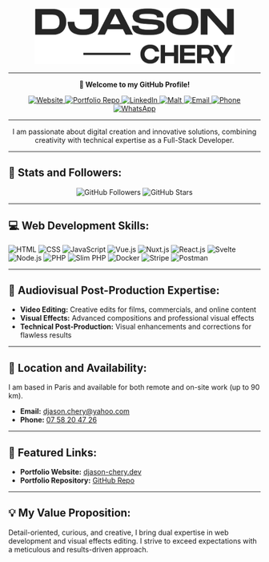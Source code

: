 <p align="center">
  <img src="https://raw.githubusercontent.com/Djason16/djason-cv/master/app/public/images/main_logo_dark.png" alt="Djason Chery Logo" width="400" />
</p>

---

<p align="center">
  <strong>👋 Welcome to my GitHub Profile!</strong>
</p>

<p align="center">
  <a href="https://djason-chery.dev/" target="_blank">
    <img src="https://img.shields.io/badge/Website-%236c63ff?style=for-the-badge&logo=medium&logoColor=white" alt="Website" />
  </a>
  <a href="https://github.com/Djason16/djason-cv" target="_blank">
    <img src="https://img.shields.io/badge/Portfolio%20Repo-%23f0f5f9?style=for-the-badge&logo=github&logoColor=black" alt="Portfolio Repo" />
  </a>
  <a href="https://www.linkedin.com/in/djason-chery-3b87702b4/" target="_blank">
    <img src="https://img.shields.io/badge/LinkedIn-%230077b5?style=for-the-badge&logo=linkedin&logoColor=white" alt="LinkedIn" />
  </a>
    <a href="https://www.malt.com/profile/djasonchery" target="_blank">
    <img src="https://img.shields.io/badge/Malt-%23FF6F61?style=for-the-badge&logo=malt&logoColor=%23FFFFFF" alt="Malt" />
  </a>
  <a href="mailto:djason.chery@yahoo.com">
    <img src="https://img.shields.io/badge/Email-%23D14836?style=for-the-badge&logo=gmail&logoColor=white" alt="Email" />
  </a>
  <a href="tel:+33758204726">
    <img src="https://img.shields.io/badge/Call%20Me-%2352616b?style=for-the-badge&logo=phone&logoColor=white" alt="Phone" />
  </a>
  <a href="https://wa.me/33758204726" target="_blank">
    <img src="https://img.shields.io/badge/WhatsApp-%2325D366?style=for-the-badge&logo=whatsapp&logoColor=white" alt="WhatsApp" />
  </a>
</p>

---

<p align="center">
  I am passionate about digital creation and innovative solutions, combining creativity with technical expertise as a Full-Stack Developer.
</p>

---

## 🌟 Stats and Followers:

<p align="center">
  <img src="https://img.shields.io/github/followers/Djason16?style=social" alt="GitHub Followers" />
  <img src="https://img.shields.io/github/stars/Djason16?style=social" alt="GitHub Stars" />
</p>

---

## 💻 Web Development Skills:

<p>
  <img src="https://img.shields.io/badge/HTML-%23E34F26?style=for-the-badge&logo=html5&logoColor=white" alt="HTML" />
  <img src="https://img.shields.io/badge/CSS-%231572B6?style=for-the-badge&logo=css3&logoColor=white" alt="CSS" />
  <img src="https://img.shields.io/badge/JavaScript-%23F7DF1E?style=for-the-badge&logo=javascript&logoColor=black" alt="JavaScript" />
  <img src="https://img.shields.io/badge/Vue.js-%234FC08D?style=for-the-badge&logo=vue.js&logoColor=white" alt="Vue.js" />
  <img src="https://img.shields.io/badge/Nuxt.js-%2300C58E?style=for-the-badge&logo=nuxt.js&logoColor=white" alt="Nuxt.js" />
  <img src="https://img.shields.io/badge/React-%2361DAFB?style=for-the-badge&logo=react&logoColor=black" alt="React.js" />
  <img src="https://img.shields.io/badge/Svelte-%23FF3E00?style=for-the-badge&logo=svelte&logoColor=white" alt="Svelte" />
  <img src="https://img.shields.io/badge/Node.js-%23339933?style=for-the-badge&logo=node.js&logoColor=white" alt="Node.js" />
  <img src="https://img.shields.io/badge/PHP-%23777BB4?style=for-the-badge&logo=php&logoColor=white" alt="PHP" />
  <img src="https://img.shields.io/badge/Slim%20PHP-%230070B6?style=for-the-badge&logo=php&logoColor=white" alt="Slim PHP" />
  <img src="https://img.shields.io/badge/Docker-%232496ED?style=for-the-badge&logo=docker&logoColor=white" alt="Docker" />
  <img src="https://img.shields.io/badge/Stripe-%236C63FF?style=for-the-badge&logo=stripe&logoColor=white" alt="Stripe" />
  <img src="https://img.shields.io/badge/Postman-%23FF6C37?style=for-the-badge&logo=postman&logoColor=white" alt="Postman" />
</p>

---

## 🎥 Audiovisual Post-Production Expertise:

- **Video Editing:** Creative edits for films, commercials, and online content  
- **Visual Effects:** Advanced compositions and professional visual effects  
- **Technical Post-Production:** Visual enhancements and corrections for flawless results  

---

## 📍 Location and Availability:

I am based in Paris and available for both remote and on-site work (up to 90 km).

- **Email:** [djason.chery@yahoo.com](mailto:djason.chery@yahoo.com)  
- **Phone:** [07 58 20 47 26](tel:+33758204726)  

---

## 📂 Featured Links:

- **Portfolio Website:** [djason-chery.dev](https://djason-chery.dev/)  
- **Portfolio Repository:** [GitHub Repo](https://github.com/Djason16/djason-cv)  

---

## 💡 My Value Proposition:

Detail-oriented, curious, and creative, I bring dual expertise in web development and visual effects editing. I strive to exceed expectations with a meticulous and results-driven approach.
